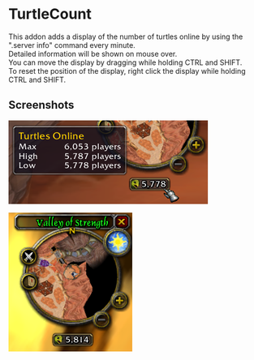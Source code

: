 # TurtleCount
This addon adds a display of the number of turtles online by using the ".server info" command every minute.    
Detailed information will be shown on mouse over.    
You can move the display by dragging while holding CTRL and SHIFT.    
To reset the position of the display, right click the display while holding CTRL and SHIFT.    

## Screenshots

![preview](https://github.com/GryllsAddons/AddonPreviews/blob/main/TurtleCount/TurtleCount1.png)

![preview](https://github.com/GryllsAddons/AddonPreviews/blob/main/TurtleCount/TurtleCount2.png)
